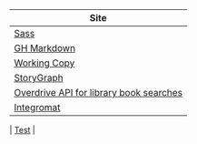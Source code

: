 | Site |
|---|
|[Sass](https://www.scalablecss.com/sass-in-2020)|
|[GH Markdown](https://guides.github.com/features/mastering-markdown/) |
| [Working Copy](https://workingcopyapp.com/) |
| [StoryGraph](https://app.thestorygraph.com/) |
| [Overdrive API for library book searches](https://developer.overdrive.com/apis/search) |
|  [Integromat](https://www.integromat.com/en) |

|  [Test](Example.com) |